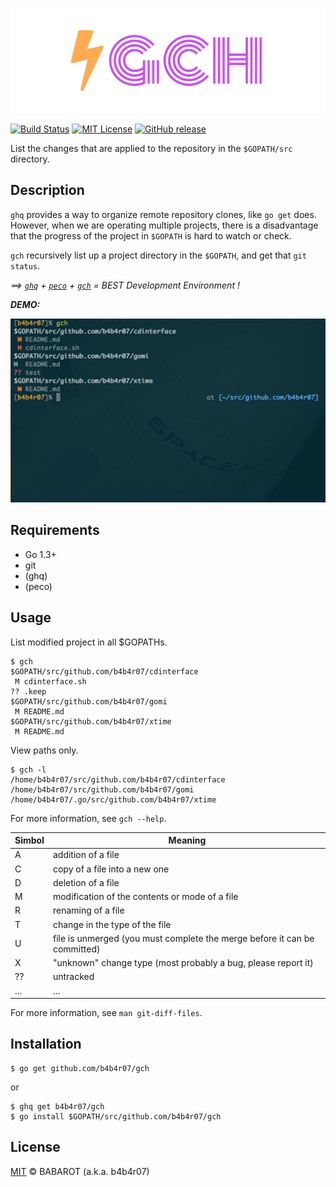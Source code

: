 ![](https://raw.githubusercontent.com/b4b4r07/screenshots/master/gch/logo.png)

[![Build Status](https://img.shields.io/travis/b4b4r07/gch.svg?style=flat-square)][travis]
[![MIT License](http://img.shields.io/badge/license-MIT-blue.svg?style=flat-square)][license]
[![GitHub release](http://img.shields.io/github/release/b4b4r07/gch.svg?style=flat-square)][release]

[travis]: https://travis-ci.org/b4b4r07/gch
[license]: https://raw.githubusercontent.com/b4b4r07/dotfiles/master/doc/LICENSE-MIT.txt
[release]: https://github.com/b4b4r07/gch/releases

List the changes that are applied to the repository in the `$GOPATH/src` directory.

## Description

`ghq` provides a way to organize remote repository clones, like `go get` does. However, when we are operating multiple projects, there is a disadvantage that the progress of the project in `$GOPATH` is hard to watch or check.

`gch` recursively list up a project directory in the `$GOPATH`, and get that `git status`.

*==> [`ghq`](https://github.com/motemen/ghq) + [`peco`](https://github.com/peco/peco) + [`gch`](https://github.com/b4b4r07/gch) = BEST Development Environment !*

***DEMO:***

![](https://raw.githubusercontent.com/b4b4r07/screenshots/master/gch/demo.png)

## Requirements

- Go 1.3+
- git
- (ghq)
- (peco)

## Usage

List modified project in all $GOPATHs.

```console
$ gch
$GOPATH/src/github.com/b4b4r07/cdinterface
 M cdinterface.sh
?? .keep
$GOPATH/src/github.com/b4b4r07/gomi
 M README.md
$GOPATH/src/github.com/b4b4r07/xtime
 M README.md
```

View paths only.

```console
$ gch -l
/home/b4b4r07/src/github.com/b4b4r07/cdinterface
/home/b4b4r07/src/github.com/b4b4r07/gomi
/home/b4b4r07/.go/src/github.com/b4b4r07/xtime
```

For more information, see `gch --help`.

| Simbol | Meaning |
|---|---|
| A | addition of a file |
| C | copy of a file into a new one |
| D | deletion of a file |
| M | modification of the contents or mode of a file |
| R | renaming of a file |
| T | change in the type of the file |
| U | file is unmerged (you must complete the merge before it can be committed) |
| X | "unknown" change type (most probably a bug, please report it) |
| ?? | untracked |
| ... | ... |

For more information, see `man git-diff-files`.

## Installation

	$ go get github.com/b4b4r07/gch

or

	$ ghq get b4b4r07/gch
	$ go install $GOPATH/src/github.com/b4b4r07/gch

## License

[MIT](https://raw.githubusercontent.com/b4b4r07/dotfiles/master/doc/LICENSE-MIT.txt) © BABAROT (a.k.a. b4b4r07)
